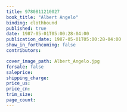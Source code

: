 ```yaml
---
title: 9780811210027
book_title: "Albert Angelo"
binding: clothbound
published: true
date: 1987-05-01T05:00:28-04:00
publication_date: 1987-05-01T05:00:28-04:00
show_in_forthcoming: false
contributors:

cover_image_path: Albert_Angelo.jpg
forsale: false
saleprice:
shipping_charge:
price_us:
price_cn:
trim_size:
page_count:
---
```



